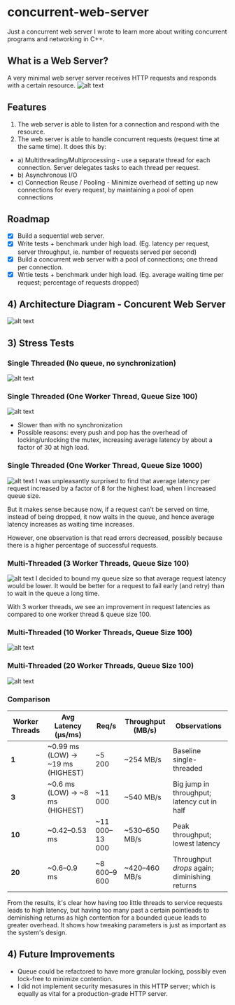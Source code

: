 # concurrent-web-server

Just a concurrent web server I wrote to learn more about writing concurrent programs and networking in C++.

## What is a Web Server?

A very minimal web server server receives HTTP requests and responds with a certain resource.
![alt text](screenshots/image-5.png)

## Features

1. The web server is able to listen for a connection and respond with the resource.
2. The web server is able to handle concurrent requests (request time at the same time). It does this by:

- a) Multithreading/Multiprocessing - use a separate thread for each connection. Server delegates tasks to each thread per request.
- b) Asynchronous I/O
- c) Connection Reuse / Pooling - Minimize overhead of setting up new connections for every request, by maintaining a pool of open connections

## Roadmap

- [x] Build a sequential web server.
- [x] Write tests + benchmark under high load. (Eg. latency per request, server throughput, ie. number of requests served per second)
- [x] Build a concurrent web server with a pool of connections; one thread per connection.
- [x] Wrtie tests + benchmark under high load. (Eg. average waiting time per request; percentage of requests dropped)

## 4) Architecture Diagram - Concurent Web Server

![alt text](screenshots/image-9.png)

## 3) Stress Tests

### Single Threaded (No queue, no synchronization)

![alt text](screenshots/image-1.png)

### Single Threaded (One Worker Thread, Queue Size 100)

![alt text](screenshots/image-2.png)

- Slower than with no synchronization
- Possible reasons: every push and pop has the overhead of locking/unlocking the mutex, increasing average latency by about a factor of 30 at high load.

### Single Threaded (One Worker Thread, Queue Size 1000)

![alt text](screenshots/image-3.png)
I was unpleasantly surprised to find that average latency per request increased by a factor of 8 for the highest load, when I increased queue size.

But it makes sense because now, if a request can't be served on time, instead of being dropped, it now waits in the queue, and hence average latency increases as waiting time increases.

However, one observation is that read errors decreased, possibly because there is a higher percentage of successful requests.

### Multi-Threaded (3 Worker Threads, Queue Size 100)

![alt text](screenshots/image-4.png)
I decided to bound my queue size so that average request latency would be lower. It would be better for a request to fail early (and retry) than to wait in the queue a long time.

With 3 worker threads, we see an improvement in request latencies as compared to one worker thread & queue size 100.

### Multi-Threaded (10 Worker Threads, Queue Size 100)

![alt text](screenshots/image-8.png)

### Multi-Threaded (20 Worker Threads, Queue Size 100)

![alt text](screenshots/image-7.png)

### Comparison

| Worker Threads | Avg Latency (µs/ms)               | Req/s          | Throughput (MB/s) | Observations                                  |
| -------------- | --------------------------------- | -------------- | ----------------- | --------------------------------------------- |
| **1**          | ~0.99 ms (LOW) → ~19 ms (HIGHEST) | ~5 200         | ~254 MB/s         | Baseline single-threaded                      |
| **3**          | ~0.6 ms (LOW) → ~8 ms (HIGHEST)   | ~11 000        | ~540 MB/s         | Big jump in throughput; latency cut in half   |
| **10**         | ~0.42–0.53 ms                     | ~11 000–13 000 | ~530–650 MB/s     | Peak throughput; lowest latency               |
| **20**         | ~0.6–0.9 ms                       | ~8 600–9 600   | ~420–460 MB/s     | Throughput _drops_ again; diminishing returns |

From the results, it's clear how having too little threads to service requests leads to high latency, but having too many past a certain pointleads to deminishing returns as high contention for a bounded queue leads to greater overhead. It shows how tweaking parameters is just as important as the system's design.

## 4) Future Improvements

- Queue could be refactored to have more granular locking, possibly even lock-free to minimize contention.
- I did not implement security mesasures in this HTTP server; which is equally as vital for a production-grade HTTP server.
